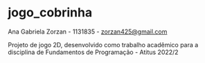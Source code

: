 # jogo_cobrinha

Ana Gabriela Zorzan - 1131835 - zorzan425@gmail.com

Projeto de jogo 2D, desenvolvido como trabalho acadêmico para a disciplina de Fundamentos de Programação - Atitus 2022/2

